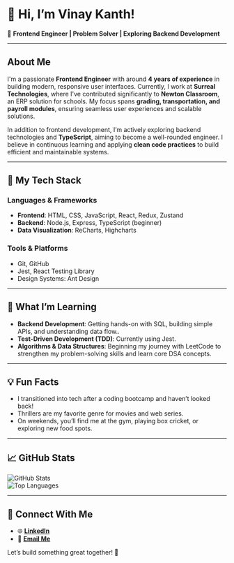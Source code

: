 # 👋 Hi, I’m Vinay Kanth!  

🚀 **Frontend Engineer | Problem Solver | Exploring Backend Development**  

---

## About Me  

I'm a passionate **Frontend Engineer** with around **4 years of experience** in building modern, responsive user interfaces. Currently, I work at **Surreal Technologies**, where I've contributed significantly to **Newton Classroom**, an ERP solution for schools. My focus spans **grading, transportation, and payroll modules**, ensuring seamless user experiences and scalable solutions.  

In addition to frontend development, I’m actively exploring backend technologies and **TypeScript**, aiming to become a well-rounded engineer. I believe in continuous learning and applying **clean code practices** to build efficient and maintainable systems.  

---

## 🔧 My Tech Stack  

### Languages & Frameworks  
- **Frontend**: HTML, CSS, JavaScript, React, Redux, Zustand  
- **Backend**: Node.js, Express, TypeScript (beginner)  
- **Data Visualization**: ReCharts, Highcharts  

### Tools & Platforms  
- Git, GitHub  
- Jest, React Testing Library  
- Design Systems: Ant Design  

---

## 🌱 What I’m Learning  
- **Backend Development**: Getting hands-on with SQL, building simple APIs, and understanding data flow..
- **Test-Driven Development (TDD)**: Currently using Jest.  
- **Algorithms & Data Structures**: Beginning my journey with LeetCode to strengthen my problem-solving skills and learn core DSA concepts.  

---

## 💡 Fun Facts  
- I transitioned into tech after a coding bootcamp and haven’t looked back!  
- Thrillers are my favorite genre for movies and web series.  
- On weekends, you’ll find me at the gym, playing box cricket, or exploring new food spots.  

---

## 📈 GitHub Stats  

![GitHub Stats](https://github-readme-stats.vercel.app/api?username=vinaykanth-s&show_icons=true&theme=radical)  
![Top Languages](https://github-readme-stats.vercel.app/api/top-langs/?username=vinaykanth-s&layout=compact&theme=radical)  

---

## 💬 Connect With Me  

- 🌐 **[LinkedIn](https://linkedin.com/in/vinaykanth-s)**  
- 📧 **[Email Me](mailto:vinaykanth.s@gmail.com)**  

Let’s build something great together! 🚀  
